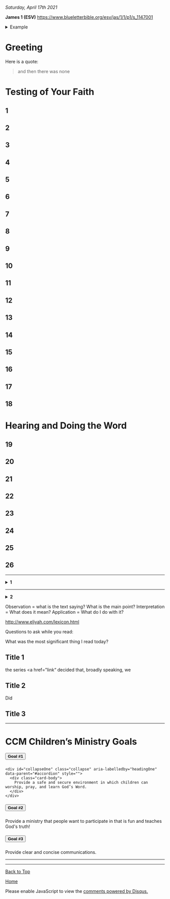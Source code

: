 <i> Saturday, April 17th 2021 </i>

<b>James 1 (ESV)</b>
https://www.blueletterbible.org/esv/jas/1/1/p1/s_1147001

<details>
<summary>Example</summary>
<ul><li>Questions to Ask while reading this text:</li>
<li>Is there a command to obey?</li></ul>
<li>Is there a promise to claim?</li></ul>
<li>Is there an admonition to take to heart? </li></ul>  
<li>Is there a warning to heed?</li></ul>  
<li>What issues of the heart is the passage addressing?</li></ul>  
<li>How am I to change as a result of this passage’s teaching?</li></ul>  
</details>

# Greeting

Here is a quote:

> and then there was none

# Testing of Your Faith

## 1
## 2
## 3
## 4
## 5
## 6
## 7
## 8
## 9
## 10
## 11
## 12
## 13
## 14
## 15
## 16
## 17
## 18

# Hearing and Doing the Word

## 19
## 20
## 21
## 22
## 23
## 24
## 25
## 26


* * *

<details>
<summary><b> 1</b></summary>
<p> 1 </p>
<p> 2 </p>
</details>

* * *

<details>
<summary><b> 2</b></summary>
<p> 1 </p>
<p> 2 </p> 
</details>

Observation = what is the text saying? What is the main point? 
Interpretation = What does it mean?
Application = What do I do with it?

http://www.eliyah.com/lexicon.html

Questions to ask while you read:



What was the most significant thing I read today? 
## Title 1

the series <a href=”link“<a> decided that, broadly speaking, we </a> 

## Title 2

Did 

## Title 3

<hr>
<h1>CCM Children’s Ministry Goals</h1>

<div id="accordion">
  <div class="card">
    <div class="card-header" id="headingOne">
      <h5 class="mb-0">
        <button class="btn btn-link collapsed" data-toggle="collapse" data-target="#collapseOne" aria-expanded="false" aria-controls="collapseOne">
         <b>Goal #1</b>
        </button>
      </h5>
    </div>

    <div id="collapseOne" class="collapse" aria-labelledby="headingOne" data-parent="#accordion" style="">
      <div class="card-body">
        Provide a safe and secure environment in which children can worship, pray, and learn God’s Word.
      </div>
    </div>
  </div>
  <div class="card">
    <div class="card-header" id="headingTwo">
      <h5 class="mb-0">
        <button class="btn btn-link" data-toggle="collapse" data-target="#collapseTwo" aria-expanded="true" aria-controls="collapseTwo">
         <b>Goal #2</b>
        </button>
      </h5>
    </div>
    <div id="collapseTwo" class="collapse show" aria-labelledby="headingTwo" data-parent="#accordion" style="">
      <div class="card-body">
       Provide a ministry that people want to participate in that is fun and teaches God's truth!
      </div>
    </div>
  </div>
  <div class="card">
    <div class="card-header" id="headingThree">
      <h5 class="mb-0">
        <button class="btn btn-link collapsed" data-toggle="collapse" data-target="#collapseThree" aria-expanded="false" aria-controls="collapseThree">
          <b>Goal #3</b>
        </button>
      </h5>
    </div>
    <div id="collapseThree" class="collapse" aria-labelledby="headingThree" data-parent="#accordion">
      <div class="card-body">
        Provide clear and concise communications.
      </div>
    </div>
  </div>
</div>

<hr>


* * *

<a href="https://shea08.github.io/james1">Back to Top</a>

[Home](./)

<div id="disqus_thread"></div>
<script>

/**
*  RECOMMENDED CONFIGURATION VARIABLES: EDIT AND UNCOMMENT THE SECTION BELOW TO INSERT DYNAMIC VALUES FROM YOUR PLATFORM OR CMS.
*  LEARN WHY DEFINING THESE VARIABLES IS IMPORTANT: https://disqus.com/admin/universalcode/#configuration-variables*/
/*
var disqus_config = function () {
this.page.url = "https://shea08.github.io/james1";  // Replace PAGE_URL with your page's canonical URL variable
this.page.identifier = "/bible/"; // Replace PAGE_IDENTIFIER with your page's unique identifier variable
};
*/
(function() { // DON'T EDIT BELOW THIS LINE
var d = document, s = d.createElement('script');
s.src = 'https://shea08.disqus.com/embed.js';
s.setAttribute('data-timestamp', +new Date());
(d.head || d.body).appendChild(s);
})();
</script>
<noscript>Please enable JavaScript to view the <a href="https://disqus.com/?ref_noscript">comments powered by Disqus.</a></noscript>
                            


